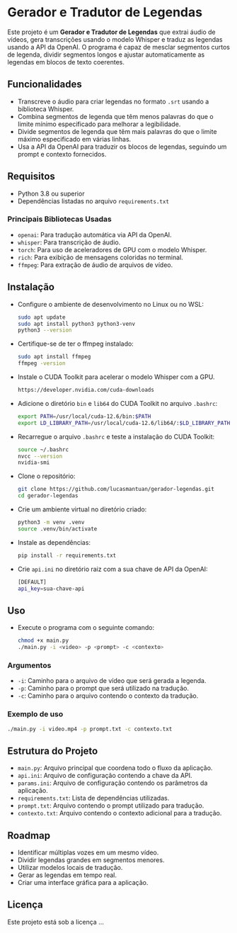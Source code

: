 # Gerador e Tradutor de Legendas
Este projeto é um **Gerador e Tradutor de Legendas** que extrai áudio de vídeos, gera transcrições usando o modelo Whisper e traduz as legendas usando a API da OpenAI. O programa é capaz de mesclar segmentos curtos de legenda, dividir segmentos longos e ajustar automaticamente as legendas em blocos de texto coerentes.

## Funcionalidades
- Transcreve o áudio para criar legendas no formato `.srt` usando a biblioteca Whisper.
- Combina segmentos de legenda que têm menos palavras do que o limite mínimo especificado para melhorar a legibilidade.
- Divide segmentos de legenda que têm mais palavras do que o limite máximo especificado em várias linhas.
- Usa a API da OpenAI para traduzir os blocos de legendas, seguindo um prompt e contexto fornecidos.

## Requisitos
- Python 3.8 ou superior
- Dependências listadas no arquivo `requirements.txt`

### Principais Bibliotecas Usadas
- `openai`: Para tradução automática via API da OpenAI.
- `whisper`: Para transcrição de áudio.
- `torch`: Para uso de aceleradores de GPU com o modelo Whisper.
- `rich`: Para exibição de mensagens coloridas no terminal.
- `ffmpeg`: Para extração de áudio de arquivos de vídeo.

## Instalação
- Configure o ambiente de desenvolvimento no Linux ou no WSL:
   ```bash
   sudo apt update
   sudo apt install python3 python3-venv
   python3 --version
   ```

- Certifique-se de ter o ffmpeg instalado:
   ```bash
   sudo apt install ffmpeg
   ffmpeg -version
   ```

- Instale o CUDA Toolkit para acelerar o modelo Whisper com a GPU.
   ```bash
   https://developer.nvidia.com/cuda-downloads
   ```

- Adicione o diretório `bin` e `lib64` do CUDA Toolkit no arquivo `.bashrc`:
   ```bash
   export PATH=/usr/local/cuda-12.6/bin:$PATH
   export LD_LIBRARY_PATH=/usr/local/cuda-12.6/lib64/:$LD_LIBRARY_PATH
   ```

- Recarregue o arquivo `.bashrc` e teste a instalação do CUDA Toolkit:
   ```bash
   source ~/.bashrc
   nvcc --version
   nvidia-smi
   ```

- Clone o repositório:
   ```bash
   git clone https://github.com/lucasmantuan/gerador-legendas.git
   cd gerador-legendas
   ```

- Crie um ambiente virtual no diretório criado:
   ```bash
   python3 -m venv .venv
   source .venv/bin/activate
   ```
   
- Instale as dependências:
   ```bash
   pip install -r requirements.txt
   ```

- Crie `api.ini` no diretório raiz com a sua chave de API da OpenAI:
   ```bash
   [DEFAULT]
   api_key=sua-chave-api
   ```

## Uso
- Execute o programa com o seguinte comando:
    ```bash
    chmod +x main.py
    ./main.py -i <video> -p <prompt> -c <contexto>
    ```
    
### Argumentos
- `-i`: Caminho para o arquivo de vídeo que será gerada a legenda.
- `-p`: Caminho para o prompt que será utilizado na tradução.
- `-c`: Caminho para o arquivo contendo o contexto da tradução.

### Exemplo de uso
```bash
./main.py -i video.mp4 -p prompt.txt -c contexto.txt
```

## Estrutura do Projeto
- `main.py`: Arquivo principal que coordena todo o fluxo da aplicação.
- `api.ini`: Arquivo de configuração contendo a chave da API.
- `params.ini`: Arquivo de configuração contendo os parâmetros da aplicação.
- `requirements.txt`: Lista de dependências utilizadas.
- `prompt.txt`: Arquivo contendo o prompt utilizado para tradução.
- `contexto.txt`: Arquivo contendo o contexto adicional para a tradução.

## Roadmap
- Identificar múltiplas vozes em um mesmo vídeo.
- Dividir legendas grandes em segmentos menores.
- Utilizar modelos locais de tradução.
- Gerar as legendas em tempo real.
- Criar uma interface gráfica para a aplicação.

## Licença
Este projeto está sob a licença ...